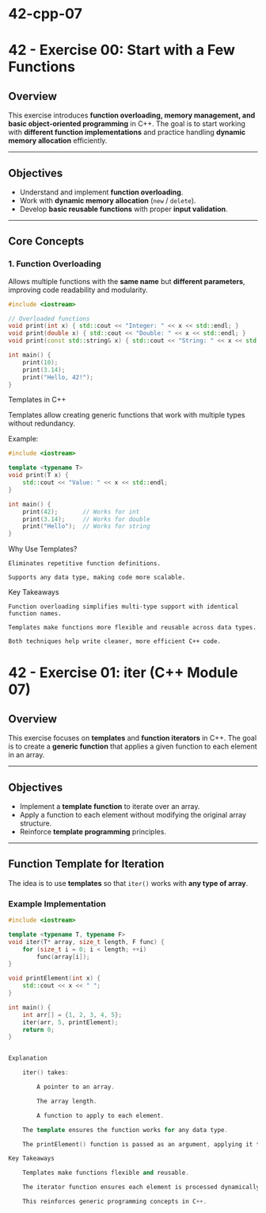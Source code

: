 # 42-cpp-07
# **42 - Exercise 00: Start with a Few Functions**

## **Overview**
This exercise introduces **function overloading, memory management, and basic object-oriented programming** in C++. The goal is to start working with **different function implementations** and practice handling **dynamic memory allocation** efficiently.

---

## **Objectives**
- Understand and implement **function overloading**.
- Work with **dynamic memory allocation** (`new` / `delete`).
- Develop **basic reusable functions** with proper **input validation**.

---

## **Core Concepts**
### **1. Function Overloading**
Allows multiple functions with the **same name** but **different parameters**, improving code readability and modularity.

```cpp
#include <iostream>

// Overloaded functions
void print(int x) { std::cout << "Integer: " << x << std::endl; }
void print(double x) { std::cout << "Double: " << x << std::endl; }
void print(const std::string& x) { std::cout << "String: " << x << std::endl; }

int main() {
    print(10);
    print(3.14);
    print("Hello, 42!");
}
```
Templates in C++

Templates allow creating generic functions that work with multiple types without redundancy.

Example:

```cpp
#include <iostream>

template <typename T>
void print(T x) {
    std::cout << "Value: " << x << std::endl;
}

int main() {
    print(42);       // Works for int
    print(3.14);     // Works for double
    print("Hello");  // Works for string
}

```

Why Use Templates?

    Eliminates repetitive function definitions.

    Supports any data type, making code more scalable.

Key Takeaways

    Function overloading simplifies multi-type support with identical function names.

    Templates make functions more flexible and reusable across data types.

    Both techniques help write cleaner, more efficient C++ code.
# **42 - Exercise 01: iter (C++ Module 07)**

## **Overview**
This exercise focuses on **templates** and **function iterators** in C++. The goal is to create a **generic function** that applies a given function to each element in an array.

---

## **Objectives**
- Implement a **template function** to iterate over an array.
- Apply a function to each element without modifying the original array structure.
- Reinforce **template programming** principles.

---

## **Function Template for Iteration**
The idea is to use **templates** so that `iter()` works with **any type of array**.

### **Example Implementation**
```cpp
#include <iostream>

template <typename T, typename F>
void iter(T* array, size_t length, F func) {
    for (size_t i = 0; i < length; ++i)
        func(array[i]);
}

void printElement(int x) {
    std::cout << x << " ";
}

int main() {
    int arr[] = {1, 2, 3, 4, 5};
    iter(arr, 5, printElement);
    return 0;
}


Explanation

    iter() takes:

        A pointer to an array.

        The array length.

        A function to apply to each element.

    The template ensures the function works for any data type.

    The printElement() function is passed as an argument, applying it to each element.

Key Takeaways

    Templates make functions flexible and reusable.

    The iterator function ensures each element is processed dynamically.

    This reinforces generic programming concepts in C++.
